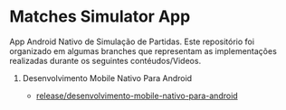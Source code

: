 # Matches Simulator App

App Android Nativo de Simulação de Partidas. Este repositório foi organizado em algumas branches que representam as implementações realizadas durante os seguintes contéudos/Videos.

1. Desenvolvimento Mobile Nativo Para Android

   - [release/desenvolvimento-mobile-nativo-para-android](https://github.com/BrunoFmachado/Matches-simulator-app/tree/Desenvolvimento-Mobile-Nativo-Para-Android)



